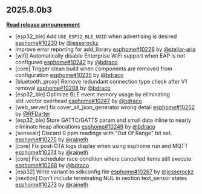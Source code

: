 ## 2025.8.0b3

[**Read release announcement**](https://beta.esphome.io/changelog/2025.8.0)

- [esp32_ble] Add ``USE_ESP32_BLE_UUID`` when advertising is desired [esphome#10230](https://github.com/esphome/esphome/pull/10230) by [@jesserockz](https://github.com/jesserockz)
- Improve error reporting for add_library [esphome#10226](https://github.com/esphome/esphome/pull/10226) by [@stellar-aria](https://github.com/stellar-aria)
- [wifi] Automatically disable Enterprise WiFi support when EAP is not configured [esphome#10242](https://github.com/esphome/esphome/pull/10242) by [@bdraco](https://github.com/bdraco)
- [core] Trigger clean build when components are removed from configuration [esphome#10235](https://github.com/esphome/esphome/pull/10235) by [@bdraco](https://github.com/bdraco)
- [bluetooth_proxy] Remove redundant connection type check after V1 removal [esphome#10208](https://github.com/esphome/esphome/pull/10208) by [@bdraco](https://github.com/bdraco)
- [esp32_ble] Optimize BLE event memory usage by eliminating std::vector overhead [esphome#10247](https://github.com/esphome/esphome/pull/10247) by [@bdraco](https://github.com/bdraco)
- [web_server] fix cover_all_json_generator wrong detail [esphome#10252](https://github.com/esphome/esphome/pull/10252) by [@RFDarter](https://github.com/RFDarter)
- [esp32_ble] Store GATTC/GATTS param and small data inline to nearly eliminate heap allocations [esphome#10249](https://github.com/esphome/esphome/pull/10249) by [@bdraco](https://github.com/bdraco)
- [senseair] Discard 0 ppm readings with "Out Of Range" bit set. [esphome#10275](https://github.com/esphome/esphome/pull/10275) by [@raineth](https://github.com/raineth)
- [core] Fix post-OTA logs display when using esphome run and MQTT [esphome#10274](https://github.com/esphome/esphome/pull/10274) by [@raineth](https://github.com/raineth)
- [core] Fix scheduler race condition where cancelled items still execute [esphome#10268](https://github.com/esphome/esphome/pull/10268) by [@bdraco](https://github.com/bdraco)
- [esp32] Write variant to sdkconfig file [esphome#10267](https://github.com/esphome/esphome/pull/10267) by [@jesserockz](https://github.com/jesserockz)
- [nextion] Don't include terminating NUL in nextion text_sensor states [esphome#10273](https://github.com/esphome/esphome/pull/10273) by [@raineth](https://github.com/raineth)

